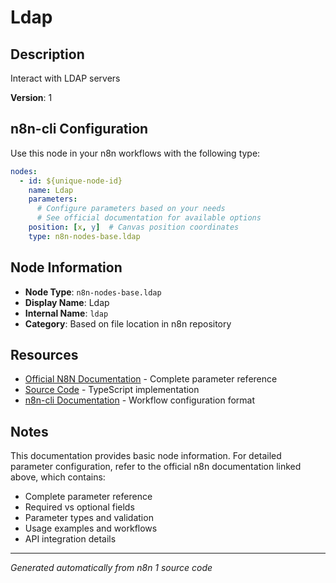 # Ldap

## Description

Interact with LDAP servers

**Version**: 1

## n8n-cli Configuration

Use this node in your n8n workflows with the following type:

```yaml
nodes:
  - id: ${unique-node-id}
    name: Ldap
    parameters:
      # Configure parameters based on your needs
      # See official documentation for available options
    position: [x, y]  # Canvas position coordinates
    type: n8n-nodes-base.ldap
```

## Node Information

- **Node Type**: `n8n-nodes-base.ldap`
- **Display Name**: Ldap
- **Internal Name**: `ldap`
- **Category**: Based on file location in n8n repository

## Resources

- [Official N8N Documentation](https://docs.n8n.io/integrations/builtin/app-nodes/n8n-nodes-base.ldap/) - Complete parameter reference
- [Source Code](https://github.com/n8n-io/n8n/blob/master/packages/nodes-base/nodes/Ldap/Ldap.node.ts) - TypeScript implementation
- [n8n-cli Documentation](https://github.com/edenreich/n8n-cli) - Workflow configuration format

## Notes

This documentation provides basic node information. For detailed parameter configuration, 
refer to the official n8n documentation linked above, which contains:

- Complete parameter reference
- Required vs optional fields
- Parameter types and validation
- Usage examples and workflows
- API integration details

---
*Generated automatically from n8n 1 source code*
